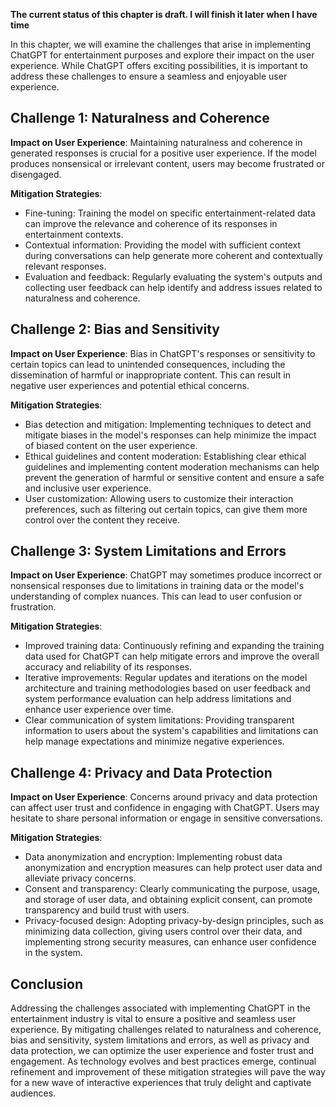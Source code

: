 **The current status of this chapter is draft. I will finish it later when I have time**

In this chapter, we will examine the challenges that arise in implementing ChatGPT for entertainment purposes and explore their impact on the user experience. While ChatGPT offers exciting possibilities, it is important to address these challenges to ensure a seamless and enjoyable user experience.

Challenge 1: Naturalness and Coherence
--------------------------------------

**Impact on User Experience**: Maintaining naturalness and coherence in generated responses is crucial for a positive user experience. If the model produces nonsensical or irrelevant content, users may become frustrated or disengaged.

**Mitigation Strategies**:

* Fine-tuning: Training the model on specific entertainment-related data can improve the relevance and coherence of its responses in entertainment contexts.
* Contextual information: Providing the model with sufficient context during conversations can help generate more coherent and contextually relevant responses.
* Evaluation and feedback: Regularly evaluating the system's outputs and collecting user feedback can help identify and address issues related to naturalness and coherence.

Challenge 2: Bias and Sensitivity
---------------------------------

**Impact on User Experience**: Bias in ChatGPT's responses or sensitivity to certain topics can lead to unintended consequences, including the dissemination of harmful or inappropriate content. This can result in negative user experiences and potential ethical concerns.

**Mitigation Strategies**:

* Bias detection and mitigation: Implementing techniques to detect and mitigate biases in the model's responses can help minimize the impact of biased content on the user experience.
* Ethical guidelines and content moderation: Establishing clear ethical guidelines and implementing content moderation mechanisms can help prevent the generation of harmful or sensitive content and ensure a safe and inclusive user experience.
* User customization: Allowing users to customize their interaction preferences, such as filtering out certain topics, can give them more control over the content they receive.

Challenge 3: System Limitations and Errors
------------------------------------------

**Impact on User Experience**: ChatGPT may sometimes produce incorrect or nonsensical responses due to limitations in training data or the model's understanding of complex nuances. This can lead to user confusion or frustration.

**Mitigation Strategies**:

* Improved training data: Continuously refining and expanding the training data used for ChatGPT can help mitigate errors and improve the overall accuracy and reliability of its responses.
* Iterative improvements: Regular updates and iterations on the model architecture and training methodologies based on user feedback and system performance evaluation can help address limitations and enhance user experience over time.
* Clear communication of system limitations: Providing transparent information to users about the system's capabilities and limitations can help manage expectations and minimize negative experiences.

Challenge 4: Privacy and Data Protection
----------------------------------------

**Impact on User Experience**: Concerns around privacy and data protection can affect user trust and confidence in engaging with ChatGPT. Users may hesitate to share personal information or engage in sensitive conversations.

**Mitigation Strategies**:

* Data anonymization and encryption: Implementing robust data anonymization and encryption measures can help protect user data and alleviate privacy concerns.
* Consent and transparency: Clearly communicating the purpose, usage, and storage of user data, and obtaining explicit consent, can promote transparency and build trust with users.
* Privacy-focused design: Adopting privacy-by-design principles, such as minimizing data collection, giving users control over their data, and implementing strong security measures, can enhance user confidence in the system.

Conclusion
----------

Addressing the challenges associated with implementing ChatGPT in the entertainment industry is vital to ensure a positive and seamless user experience. By mitigating challenges related to naturalness and coherence, bias and sensitivity, system limitations and errors, as well as privacy and data protection, we can optimize the user experience and foster trust and engagement. As technology evolves and best practices emerge, continual refinement and improvement of these mitigation strategies will pave the way for a new wave of interactive experiences that truly delight and captivate audiences.
